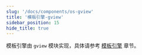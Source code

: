 ```yaml
---
slug: '/docs/components/os-gview'
title: '模板引擎-gview'
sidebar_position: 15
hide_title: true
---
```


模板引擎由 `gview` 模块实现，具体请参考 [模板引擎](../../核心组件/模板引擎/模板引擎.md) 章节。